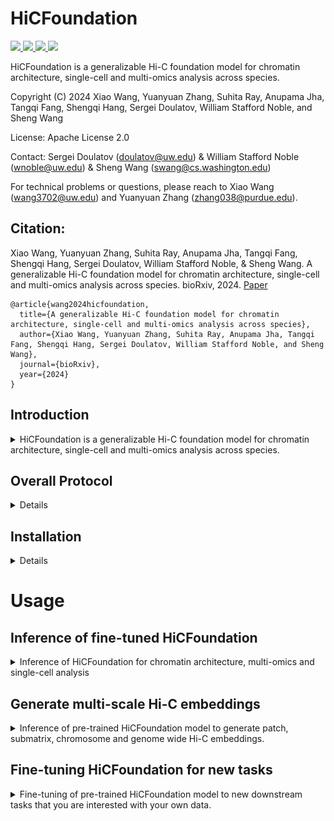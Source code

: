 # HiCFoundation

<a href="https://github.com/marktext/marktext/releases/latest">
   <img src="https://img.shields.io/badge/HiCFoundation-v1.0.0-green">
   <img src="https://img.shields.io/badge/platform-Linux%20%7C%20Mac%20-green">
   <img src="https://img.shields.io/badge/Language-python3-green">
   <img src="https://img.shields.io/badge/dependencies-tested-green">
</a>  

HiCFoundation is a generalizable Hi-C foundation model for chromatin architecture, single-cell and multi-omics analysis across species.

Copyright (C) 2024 Xiao Wang, Yuanyuan Zhang, Suhita Ray, Anupama Jha, Tangqi Fang, Shengqi Hang, Sergei Doulatov, William Stafford Noble, and Sheng Wang

License: Apache License 2.0

Contact:  Sergei Doulatov (doulatov@uw.edu) & William Stafford Noble (wnoble@uw.edu) & Sheng Wang (swang@cs.washington.edu)

For technical problems or questions, please reach to Xiao Wang (wang3702@uw.edu) and Yuanyuan Zhang (zhang038@purdue.edu).

## Citation:
Xiao Wang, Yuanyuan Zhang, Suhita Ray, Anupama Jha, Tangqi Fang, Shengqi Hang, Sergei Doulatov, William Stafford Noble, & Sheng Wang. A generalizable Hi-C foundation model for chromatin architecture, single-cell and multi-omics analysis across species. bioRxiv, 2024. [Paper]()
<br>
```
@article{wang2024hicfoundation,   
  title={A generalizable Hi-C foundation model for chromatin architecture, single-cell and multi-omics analysis across species},   
  author={Xiao Wang, Yuanyuan Zhang, Suhita Ray, Anupama Jha, Tangqi Fang, Shengqi Hang, Sergei Doulatov, William Stafford Noble, and Sheng Wang},    
  journal={bioRxiv},    
  year={2024}    
}   
```

## Introduction

<details>
   <summary>HiCFoundation is a generalizable Hi-C foundation model for chromatin architecture, single-cell and multi-omics analysis across species. </summary>
The genetic information within nuclear DNA is organized into a compact three-dimensional (3D) structure that impacts critical cellular processes.
High-throughput chromosome conformation capture (Hi-C) stands as the most widely used method for measuring 3D genome architecture, while linear epigenomic assays, such as ATAC-seq, DNase-seq, and ChIP-seq, are extensively employed to characterize genome regulatory activities.
However, the integrative analysis of chromatin interactions and associated gene regulatory mechanisms remains challenging due to the mismatched resolution between Hi-C and epigenomic assays, as well as inconsistencies among analysis tools.
Here we propose HiCFoundation, a Hi-C-based foundation model for genome architecture and regulatory functions analysis. 
HiCFoundation is trained from hundreds of Hi-C assays encompassing 118 million contact matrix patches. 
The model achieves state-of-the-art performance in multiple types of 3D genome analysis, including reproducibility analysis, resolution enhancement, and loop detection, offering high efficiency and broad applicability. 
We further demonstrate the model's generalizability to genome architecture analysis of 316 species.
Notably, by enabling analysis of low-coverage experimental data, HiCFoundation reveals genome-wide loop loss during differentiation of HSPCs to neutrophil. 
Additionally, HiCFoundation is able to predict multiple gene regulatory activities from Hi-C input by generating epigenomic assays, and further offers interpretable analysis to reveal the relationship between chromatin conformation and genome function. 
Finally, HiCFoundation can analyze single cell Hi-C data, shedding light on genome structure at single-cell resolution.
HiCFoundation thus provides a unified, efficient, generalizable, and interpretable foundation for integrative, multi-species, single-cell, and multi-omics analyses, paving the path for systematically studying genome 3D architecture and its regulatory mechanisms.

</details>

## Overall Protocol 
<details>
<br>
1) Pre-training stage: the model is trained in a self-supervised fashion on massive quantities of unlabeled Hi-C data. 
The model takes masked Hi-C submatrices as input, optimizing for the reconstruction of the full submatrix.
<br>
2) Fine-tuning stage: the model is fine-tuned and tested for diverse downstream tasks, including integrative Hi-C analysis, multi-omics analysis, and single-cell analysis.

<p align="center">
  <img src="imgs/github_v2.png" alt="HiCFoundation framework" width="80%">
</p>
</details>

## Installation

<details>

### System Requirements
- **CPU**: 4 cores or higher
- **Memory**: 12GB RAM or higher
- **GPU**: CUDA-compatible with minimum 12GB memory
- **Note**: GPU is mandatory as HiCFoundation

## Installation  
### 1. [`Install git`](https://git-scm.com/book/en/v2/Getting-Started-Installing-Git) 
### 2. Clone the repository in your computer 
```bash
git clone https://github.com/Noble-Lab/HiCFoundation.git && cd HiCFoundation
```

### 3. Configure environment for HiCFoundation.
##### 3.1 Install anaconda
Install anaconda from https://www.anaconda.com/download#downloads.
##### 3.2 Install environment via yml file
```bash
conda env create -f environment.yml
```
##### 3.3 Activate environment for running
Each time when you want to run HiCFoundation, simply activate the environment by
```bash
conda activate HiCFoundation
# To exit
conda deactivate
```

### 4. Download the trained HiCFoundation model
You can download our pre-trained and fine-tuned model to ``hicfoundation_model`` for inference, embedding generation and fine-tuning purposes. <br>
HiCFoundation model weights: [hicfoundation_model]() <br>

You can also use command line to do this
```commandline
cd hicfoundation_model
wget 
cd ..
```

If the link failed, you can also download our model files via our [lab server]() to ``hicfoundation_model`` directory. 

### 5. (Optional) Visualization software
Juicebox: https://aidenlab.org/juicebox/

HiGlass: https://higlass.io/

</details>

# Usage

## Inference of fine-tuned HiCFoundation
<details>
<summary>Inference of HiCFoundation for chromatin architecture, multi-omics and single-cell analysis</summary>

### Overview
This include five different fine-tuned model for 
- Reproducibility analysis: HiCFoundation will generate embeddings of the input Hi-C, and the submatrix embeddings can be used to compare across biological replicates and non-replicates.
- Chromatin loop detection: HiCFoudation will generate the loop detection of the input Hi-C in .bedpe format.
- Resolution enhancement: HiCFoundation will generate enhanced Hi-C map given the input Hi-C.
- Epigenomic assay profiling: HiCFoundation will generate corressponding epigenomic assays in .bigWig format given the input Hi-C.
- Single-cell Hi-C enhancement: HiCFoundation will generate the enhanced scHi-C given the input siHi-C.

### Input format
HiCFoundation supports the .hic/.cool/.pkl/.txt/.pairs/.npy format.
- .hic/.cool: the common Hi-C format that stores the final matrix of Hi-C experiment
- .pkl: the pickle file that stores a dict of all Hi-C matrices, with the chrom name as key, and scipy.sparse/numpy array as the value. [chrom_name]:[matrix].
- .txt/.pairs: the pairs format text that records pairwise interactions in pairs format "#readID\tchr1\tpos1\tchr2\tpos2" that records the chr1:pos1 interactions with chr2:pos2.
- .npy format: a numpy array that records the contact map of a specific chromosome.

### Example
Please download the following files to the example folder for example testing purposes.<br>
- Low coverage Hi-C example: https://www.encodeproject.org/files/ENCFF689CUX/@@download/ENCFF689CUX.hic
- Low coverage Hi-C example2: https://www.ncbi.nlm.nih.gov/geo/download/?acc=GSE174533&format=file&file=GSE174533%5F1%2DC11%2DCB1%2E2%2DC11%2DCB2%2Emerge%2Ehic
- High coverage Hi-C example: https://data.4dnucleome.org/files-processed/4DNFITUOMFUQ/. (4DN requires authentication in for downloading, so please download in the webpage)
- Single-cell Hi-C example: https://www.ncbi.nlm.nih.gov/geo/query/acc.cgi?acc=GSM7006609 
(For single-cell Hi-C example, it is already kept in ``example`` directory, so you do not need to downlaod again.)

#### Other format examples
- .cool: https://data.4dnucleome.org/files-processed/4DNFI18UHVRO/ (4DN requires authentication in for downloading, so please download in the webpage)
- .txt/.pairs: [example/input.pairs](example/GSM7006527_ValaB8w4191.pairs) 
- .pkl: You can run [utils/hic2array.py](utils/hic2array.py) to convert .hic files to .pkl files to see .pkl format.
- .npy: You can use [numpy](https://numpy.org/) to save any 2D matrix to .npy file to run our inference. 


### Inference for different tasks
#### 1. Inference embeddings for reproducibility analysis
```
python3 inference.py --input [input_file] --batch_size [infer_batch_size] --resolution [hic_resolution] --task 1 --input_row_size [input_submatrix_length] --input_col_size [input_submatrix_width] --stride [stride] --bound [scan_boundary] --model_path [trained_model_path] --output [output_dir] --gpu [gpu]
```
- input_file: a .hic/.cool/.pkl/.txt/.pairs/.npy file records Hi-C matrix.
- infer_batch_size: batch size of the input during inference, recommended: 4 for small GPU.
- hic_resolution: resolution of the input matrix, default: 25000 (25 kb for reproducibility task).
- input_submatrix_length: input submatrix row size, default: 224.
- input_submatrix_width: input submatrix column size, default: 224.
- stride: scanning stride for the input Hi-C matrix, default: 20.
- scan_boundary: off-diagonal bound for the scanning, default: 0.
- trained_model_path: load fine-tuned model for inference. Here the model should be [hicfoundation_reproducibility.pth.tar](hicfoundation_model/hicfoundation_reproducibility.pth.tar). Make sure you follow the installment instructions to download it before you run.
- output_dir: output directory to save the results, default: hicfoundation_inference.
- gpu: which gpu to use, default: None (will use all GPU). You can specify --gpu="0" to only use GPU 0, you can also specify --gpu="0,1" to use GPU0 and GPU1.
<br>
The output is saved in the ``output_dir``, where the embedding is saved in "HiCFoundation_reproducibility_embedding.pkl" in a dict format. <br>
The key of the dict is "chrom:row_index,col_index", and the value is the corresponding embedding. <br>
This embedding corresponds to the submatrix of [row_index:row_index+input_row_size, col_index:col_index+input_col_size] at chromsome ``chrom``.

##### Example command:
```
python3 inference.py --input example/ENCFF689CUX.hic --batch_size 4 --resolution 25000 --task 1 --input_row_size 224 --input_col_size 224 --stride 20 --bound 0 --model_path hicfoundation_model/hicfoundation_reproducibility.pth.tar --output hicfoundation_inference/reproducibility_analysis/ --gpu "0"
```
This uses the low-coverage example ``ENCFF689CUX.hic`` to run the inference. <br>
The output embedding is saved in ``hicfoundation_inference/reproducibility_analysis/HiCFoundation_reproducibility_embedding.pkl``.

#### 2. Inference for chromatin loop detection
```
python3 inference.py --input [input_file] --batch_size [infer_batch_size] --resolution [hic_resolution] --task 2 --input_row_size [input_submatrix_length] --input_col_size [input_submatrix_width] --stride [stride] --bound [scan_boundary] --model_path [trained_model_path] --output [output_dir] --gpu [gpu]
```
- input_file: a .hic/.cool/.pkl/.txt/.pairs/.npy file records Hi-C matrix.
- infer_batch_size: batch size of the input during inference, recommended: 4 for small GPU.
- hic_resolution: resolution of the input matrix, default: 10000 (10 kb for loop detection).
- input_submatrix_length: input submatrix row size, default: 224.
- input_submatrix_width: input submatrix column size, default: 224.
- stride: scanning stride for the input Hi-C matrix, default: 20.
- scan_boundary: off-diagonal bound for the scanning, default: 0 (to save time). You can also use 200, the detection results should be similar.
- trained_model_path: load fine-tuned model for inference. Use "hicfoundation_loop.pth.tar" for high-coverage loop detection and "hicfoundation_loop_lc.pth.tar" for low-coverage loop detection. For human dataset, total reads smaller than 50M is treated as low-coverage, that equals to any experiments with less than around 200 reads per 10 kb. Here the model should be [hicfoundation_loop.pth.tar](hicfoundation_model/hicfoundation_loop.pth.tar) or [hicfoundation_loop_lc.pth.tar](hicfoundation_model/hicfoundation_loop_lc.pth.tar). Make sure you follow the installment instructions to download models before you run.
- output_dir: output directory to save the results, default: hicfoundation_inference.
- gpu: which gpu to use, default: None (will use all GPU). You can specify --gpu="0" to only use GPU 0, you can also specify --gpu="0,1" to use GPU0 and GPU1.
<br>
The output is saved in the ``output_dir``, where the loop is saved in HiCFoundation_loop_[threshold].bedpe. We kept three confidence level 0.5,0.75,0.9 for your choice. For conservative loop calls, we would recommend you to use 0.9 threshold for loop calls. For low-coverage Hi-C, we would recommend you to to use 0.5 threshold for loop calls. <br>
Each line records a loop calls in the .bedpe file in format of [chr1 x1 x2 chr2 y1 y2], where chr1 typically is the same as chr2; [x1 x2] records the spanning region of left loop anchor, [y1 y2] records the spanning region of the right loop anchor.

##### Example command:
Loop calls from high-coverage Hi-C
```
python3 inference.py --input example/4DNFITUOMFUQ.hic --batch_size 4 --resolution 10000 --task 2 --input_row_size 224 --input_col_size 224 --stride 20 --bound 0 --model_path hicfoundation_model/hicfoundation_loop.pth.tar --output hicfoundation_inference/loop_detection/ --gpu "0"
```
This uses the high-coverage example ``4DNFITUOMFUQ.hic`` to run the inference. <br>
The output loop detection is saved in ``hicfoundation_inference/loop_detection``. <br>
You can find HiCFoundation_loop_0.5.bedpe, HiCFoundation_loop_0.75.bedpe and HiCFoundation_loop_0.9.bedpe.  <br>
HiCFoundation_loop_0.9.bedpe includes the most confident loop calls. You can also choose HiCFoundation_loop_0.5.bedpe if you want more loop calls.

Loop calls from low-coverage Hi-C
```
python3 inference.py --input example/GSE174533_1-C11-CB1.2-C11-CB2.merge.hic --batch_size 4 --resolution 10000 --task 2 --input_row_size 224 --input_col_size 224 --stride 20 --bound 0 --model_path hicfoundation_model/hicfoundation_loop_lc.pth.tar --output hicfoundation_inference/loop_detection_lc/ --gpu "0"
```
This uses the low-coverage example HSPC in [link](https://www.ncbi.nlm.nih.gov/geo/download/?acc=GSE174533&format=file&file=GSE174533%5F1%2DC11%2DCB1%2E2%2DC11%2DCB2%2Emerge%2Ehic)  to run loop calls at low coverage Hi-C. <br>
The output loop detection is saved in ``hicfoundation_inference/loop_detection_lc/HiCFoundation_loop_0.5.bedpe``. <br>
You can also check other more confident loop calls under ``hicfoundation_inference/loop_detection_lc`` directory.

#### 3. Inference for resolution enhancement
```
python3 inference.py --input [input_file] --batch_size [infer_batch_size] --resolution [hic_resolution] --task 3 --input_row_size [input_submatrix_length] --input_col_size [input_submatrix_width] --stride [stride] --bound [scan_boundary] --model_path [trained_model_path] --output [output_dir] --gpu [gpu] --genome_id [genome_id]
```
- input_file: a .hic/.cool/.pkl/.txt/.pairs/.npy file records Hi-C matrix.
- infer_batch_size: batch size of the input during inference, recommended: 4 for small GPU.
- hic_resolution: resolution of the input matrix, default: 10000 (10 kb for resolution enhancement, should also work for 5kb).
- input_submatrix_length: input submatrix row size, default: 224.
- input_submatrix_width: input submatrix column size, default: 224.
- stride: scanning stride for the input Hi-C matrix, default: 20.
- scan_boundary: off-diagonal bound for the scanning, default: 0 (to save time).
- trained_model_path: load fine-tuned model for inference.  Here the model should be [hicfoundation_resolution.pth.tar](hicfoundation_model/hicfoundation_resolution.pth.tar). Make sure you follow the installment instructions to download it before you run.
- output_dir: output directory to save the results, default: hicfoundation_inference.
- gpu: which gpu to use, default: None (will use all GPU). You can specify --gpu="0" to only use GPU 0, you can also specify --gpu="0,1" to use GPU0 and GPU1.
- genome_id: genome id for generating .hic file. Must be one of hg18, hg19, hg38, dMel, mm9, mm10, anasPlat1, bTaurus3, canFam3, equCab2, galGal4, Pf3D7, sacCer3, sCerS288c, susScr3, or TAIR10; alternatively, this can be the path of the chrom.sizes file that lists on each line the name and size of the chromosomes.
<br>
The output is saved in the ``output_dir``, where the enhanced Hi-C is saved in the HiCFoundation_enhanced.pkl and HiCFoundation_enhanced.[ext], where ext correponds to the format that is same as input. <br>
In the pkl file, it stores a dict of all enhanced Hi-C matrices, with the chrom name as key, and scipy.sparse/numpy array as the value. <br>
You can also use [array2hic.py](utils/array2hic.py) and [array2cool.py](utils/array2cool.py) to convert the .pkl to .hic and .cool, respectively. 

##### Example command:
```
python3 inference.py --input example/ENCFF689CUX.hic --batch_size 4 --resolution 10000 --task 3 --input_row_size 224 --input_col_size 224 --stride 20 --bound 0 --model_path hicfoundation_model/hicfoundation_resolution.pth.tar --output hicfoundation_inference/resolution_enhancement/ --gpu "0" --genome_id hg38
```
This uses the low-coverage example ``ENCFF689CUX.hic`` to run the inference. <br>
The output enhanced Hi-C is saved in ``hicfoundation_inference/resolution_enhancement/HiCFoundation_enhanced.pkl`` and ``hicfoundation_inference/resolution_enhancement/HiCFoundation_enhanced.hic``.

#### 4. Inference for epigenomic assays profiling
```
python3 inference.py --input [input_file] --batch_size [infer_batch_size] --resolution [hic_resolution] --task 4 --input_row_size [input_submatrix_length] --input_col_size [input_submatrix_width] --stride [stride] --bound [scan_boundary] --model_path [trained_model_path] --output [output_dir] --gpu [gpu] 
```

- input_file: a .hic/.cool/.pkl/.txt/.pairs/.npy file records Hi-C matrix.
- infer_batch_size: batch size of the input during inference, recommended: 4 for small GPU.
- hic_resolution: resolution of the input matrix, default: 1000 (1 kb for epigenomic assays prediction).
- input_submatrix_length: input submatrix row size, default: 128 (covers 128 kb region to predict 128 kb region).
- input_submatrix_width: input submatrix column size, default: 4000 (covers full off-diagonal 2 Mb region for more accurate prediction).
- stride: scanning stride for the input Hi-C matrix, default: 32 (64 should yield similar results but should be much faster).
- scan_boundary: off-diagonal bound for the scanning, default: 0 (to save time).
- trained_model_path: load fine-tuned model for inference. Here the model should be [hicfoundation_epigenmoic.pth.tar](hicfoundation_model/hicfoundation_epigenomic.pth.tar). Make sure you follow the installment instructions to download it before you run.
- output_dir: output directory to save the results, default: hicfoundation_inference.
- gpu: which gpu to use, default: None (will use all GPU). You can specify --gpu="0" to only use GPU 0, you can also specify --gpu="0,1" to use GPU0 and GPU1.
<br>
The output is saved in the ``output_dir``, where the predicted epigenomic assays are saved in the HiCFoundation_epigenomic_assay_prediction_[assay_name].pkl and HiCFoundation_pred_[assay_name].bigWig.  <br>
The output assay includes six different tracks: 'CTCF' (TF ChIP-seq),'H3K4me3' (histone ChIP-seq),'H3K27ac' (histone ChIP-seq),'H3K27me3' (histone ChIP-seq),'ATAC-seq', and 'DNase-seq'. <br>
In the pkl file, it stores a dict of correspondng assays, with the chrom name as key, and numpy array records the predicted assay at 1kb resolution. <br>
In the bigWig file, it records the signals of corresponding assays, you can visualize it [online](https://igv.org/app/). <br>
You can also use [array2bigwig.py](utils/array2bigwig.py) to convert the .pkl to .bigWig file for visualization. 

##### Example command:
```
python3 inference.py --input example/4DNFITUOMFUQ.hic --batch_size 4 --resolution 1000 --task 4 --input_row_size 128 --input_col_size 4000 --stride 32 --bound 0 --model_path hicfoundation_model/hicfoundation_epigenomic.pth.tar --output hicfoundation_inference/epigenomic_profiling/ --gpu "0" 
```
This uses the high-coverage example ``4DNFITUOMFUQ.hic`` to run the inference. <br>
The output enhanced Hi-C is saved in ``hicfoundation_inference/epigenomic_profiling/HiCFoundation_epigenomic_assay_prediction_[assay_name].pkl`` and ``hicfoundation_inference/epigenomic_profiling/HiCFoundation_pred_[assay_name].bigWig``. <br>


</details>

## Generate multi-scale Hi-C embeddings

<details>
<summary>Inference of pre-trained HiCFoundation model to generate patch, submatrix, chromosome and genome wide Hi-C embeddings.</summary>

### Overview
This include four levels of embeddings of the pre-trained HiCFoundation model
- patch level embdding: an embedding vector corresponds to a 16*16 patch space at specified resolution.
- submatrix level embedding: an embedding vector corresponds to the specified submatrix at specified resolution.
- chromosome level embedding: embedding vectors correspond to different chromosomes at 
specified resolution.
- genome wide embedding: an embedding vector corresponds to the input Hi-C at specified resolution.

### Input format
HiCFoundation supports the .hic/.cool/.pkl/.txt/.pairs/.npy format.
- .hic/.cool: the common Hi-C format that stores the final matrix of Hi-C experiment
- .pkl: the pickle file that stores a dict of all Hi-C matrices, with the chrom name as key, and scipy.sparse/numpy array as the value. [chrom_name]:[matrix].
- .txt/.pairs: the pairs format text that records pairwise interactions in pairs format "#readID\tchr1\tpos1\tchr2\tpos2" that records the chr1:pos1 interactions with chr2:pos2.
- .npy format: a numpy array that records the contact map of a specific chromosome.

### Example
Please download the following files to the example folder for example testing purposes.<br>
- A Hi-C example: https://data.4dnucleome.org/files-processed/4DNFITUOMFUQ/. (4DN requires authentication in for downloading, so please download in the webpage)
- A single-cell Hi-C example: https://www.ncbi.nlm.nih.gov/geo/query/acc.cgi?acc=GSM7006527 
(For single-cell Hi-C example, it is already kept in ``example`` directory, so you do not need to downlaod again.)

#### Other format examples
- .cool: https://data.4dnucleome.org/files-processed/4DNFI18UHVRO/ (4DN requires authentication in for downloading, so please download in the webpage)
- .txt/.pairs: [example/input.pairs](example/GSM7006527_ValaB8w4191.pairs) 
- .pkl: You can run [utils/hic2array.py](utils/hic2array.py) to convert .hic files to .pkl files to see .pkl format.
- .npy: You can use [numpy](https://numpy.org/) to save any 2D matrix to .npy file to run our inference. 

### Inference
```
python3 inference.py --input [input_file] --batch_size [infer_batch_size] --resolution [hic_resolution] --task 6 --input_row_size [input_submatrix_length] --input_col_size [input_submatrix_width] --stride [stride] --bound [scan_boundary] --model_path [trained_model_path] --output [output_dir] --gpu [gpu] --embed_depth [embed_depth]
```
- input_file: a .hic/.cool/.pkl/.txt/.pairs/.npy file records Hi-C matrix.
- infer_batch_size: batch size of the input during inference, recommended: 4 for small GPU.
- hic_resolution: resolution of the input matrix, default: 5000/10000 (5kb or 10kb should work the best since pre-trained at 5kb).
- input_submatrix_length: input submatrix row size.
- input_submatrix_width: input submatrix column size. For input_submatrix_length, input_submatrix_width, please choose size based on your interested submatrix size. But both should be a multiply of 16.
- stride: scanning stride for the input Hi-C matrix, default: 20. Please adjust it based on your interest.
- scan_boundary: off-diagonal bound for the scanning, default: 0 (to save time). Please adjust it based on your interest region. The default only covers the input_submatrix_width*resolution off-diagonal region.
- trained_model_path: load pre-trained model for inference. Here the model should be [hicfoundation_pretrain.pth.tar](hicfoundation_model/hicfoundation_pretrain.pth.tar). Make sure you follow the installment instructions to download it before you run.
- output_dir: output directory to save the results, default: hicfoundation_embedding.
- gpu: which gpu to use, default: None (will use all GPU). You can specify --gpu="0" to only use GPU 0, you can also specify --gpu="0,1" to use GPU0 and GPU1.
- embed_depth: Specified the embedding to use for your purpose, default: 0 (encoder output embeddings). You can also specify ``k`` from 1 to 8 to indicate the output of k-th layer of decoder.
<br>
The output is saved in the ``output_dir``, where the embeddings are saved in the HiCFoundation_embedding.pkl.  <br>
It is a dict format that includes four keys that correspond to four level of embeddings:
- "patch_embedding": corresponds to patch-level embeddings. Here it keeps a dict with "chrom:pos1,pos2" as the key, and the HiCFoundation embedding as the value.  "chrom:pos1,pos2" indicates the center of corresponding patch at ``chrom``, with row at ``pos1``, and col at ``pos2``.
- "submat_embedding": corresponds to the submatrix-level embedding. The submatrix size is defined by the input param ``input_row_size`` and ``input_col_size``. Here it keeps a dict with "chrom:pos1,pos2" as the key, and the HiCFoundation embedding as the value.  "chrom:pos1,pos2" indicates the center of corresponding patch at ``chrom``, with row at ``pos1``, and col at ``pos2``.
- "chromo_embedding":  corresponds to the chromosome-level embedding. Here it keeps a dict with "chrom" as the key, and the HiCFoundation embedding of the correpsonding "chrom" as the value.
- "genome_embedding": corresponds to the genome-level embedding of the input Hi-C. Here it keeps an embedding vector as the value of "genome_embedding".

#### Example command
```
python3 inference.py --input example/4DNFITUOMFUQ.hic --batch_size 4 --resolution 10000 --task 6 --input_row_size 400 --input_col_size 400 --stride 80 --bound 200 --model_path hicfoundation_model/hicfoundation_pretrain.pth.tar --output hicfoundation_inference/hicfoundation_embedding/ --gpu "0" --embed_depth 0
```
This uses the example ``4DNFITUOMFUQ.hic`` to run the inference with the submatrix size of 400*400 of 6Mb off-diagonal regions. <br>
The output Hi-C embedding is saved in ``hicfoundation_inference/hicfoundation_embedding/HiCFoundation_embedding.pkl`` in a dict format.  <br>
It our level of embeddings: patch level embdding, submatrix level embedding, chromosome level embedding, and genome wide embedding. See more details above.

</details>

## Fine-tuning HiCFoundation for new tasks
<details>
<summary>Fine-tuning of pre-trained HiCFoundation model to new downstream tasks that you are interested with your own data.</summary>



</details>
